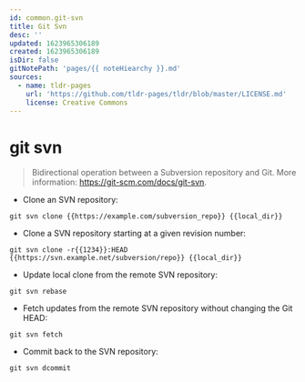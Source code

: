 ```yaml
---
id: common.git-svn
title: Git Svn
desc: ''
updated: 1623965306189
created: 1623965306189
isDir: false
gitNotePath: 'pages/{{ noteHiearchy }}.md'
sources:
  - name: tldr-pages
    url: 'https://github.com/tldr-pages/tldr/blob/master/LICENSE.md'
    license: Creative Commons
---
```

# git svn

> Bidirectional operation between a Subversion repository and Git.
> More information: <https://git-scm.com/docs/git-svn>.

- Clone an SVN repository:

`git svn clone {{https://example.com/subversion_repo}} {{local_dir}}`

- Clone a SVN repository starting at a given revision number:

`git svn clone -r{{1234}}:HEAD {{https://svn.example.net/subversion/repo}} {{local_dir}}`

- Update local clone from the remote SVN repository:

`git svn rebase`

- Fetch updates from the remote SVN repository without changing the Git HEAD:

`git svn fetch`

- Commit back to the SVN repository:

`git svn dcommit`


